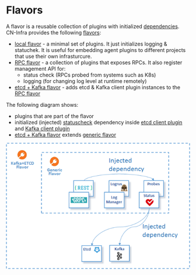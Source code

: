 # Flavors

A flavor is a reusable collection of plugins with initialized 
[dependencies](../docs/guidelines/PLUGIN_DEPENDENCIES.md). CN-Infra provides
the following [flavors](../docs/guidelines/PLUGIN_FLAVORS.md):
* [local flavor](local) - a minimal set of plugins. It just initializes logging & statuchek.
  It is useful for embedding agent plugins to different projects that use their own infrasturcure.
* [RPC flavor](rpc) - a collection of plugins that exposes RPCs. It also register management API for:
  * status check (RPCs probed from systems such as K8s)
  * logging (for changing log level at runtime remotely)
* [etcd + Kafka flavor](etcdkafka) - adds etcd & Kafka client plugin instances to 
  the [RPC flavor](rpc)
  
The following diagram shows:
* plugins that are part of the flavor
* initialized (injected) [statuscheck](../health/statuscheck) dependency 
  inside [etcd client plugin](../db/keyval/etcdv3) and [Kafka client plugin](../messaging/kafka)
* [etcd + Kafka flavor](etcdkafka) extends [generic flavor](generic) 

![flavors](../docs/imgs/flavors.png)
